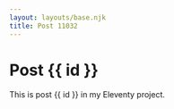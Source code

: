 ```yaml
---
layout: layouts/base.njk
title: Post 11032
---
```


# Post {{ id }}

This is post {{ id }} in my Eleventy project.
